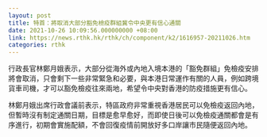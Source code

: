 ```yaml
---
layout: post
title: 特首：將取消大部分豁免檢疫群組冀令中央更有信心通關
date: 2021-10-26 10:09:56.000000000 +08:00
link: https://news.rthk.hk/rthk/ch/component/k2/1616957-20211026.htm
categories: rthk
---
```


行政長官林鄭月娥表示，大部分從海外或內地入境本港的「豁免群組」免檢疫安排將會取消，只會剩下一些非常緊急和必要，與本港日常運作有關的人員，例如跨境貨車司機，才可以豁免檢疫往來兩地，希望令中央對香港的防疫措施更有信心。

林鄭月娥出席行政會議前表示，特區政府非常重視香港居民可以免檢疫返回內地，但暫時沒有制定通關日期，目標是愈早愈好，而即使日後可以免檢疫通關都會是有序進行，初期會實施配額，不會回復疫情前開放好多口岸讓市民隨便返回內地。
